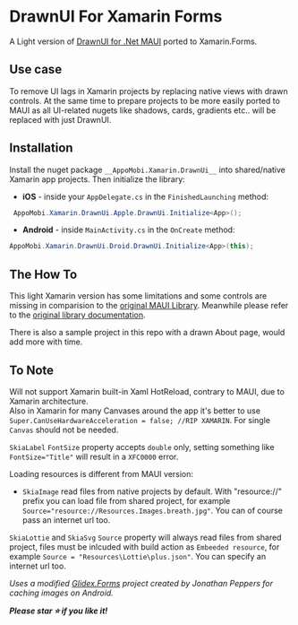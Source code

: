 ﻿# DrawnUI For Xamarin Forms
A Light version of [DrawnUI for .Net MAUI](https://github.com/taublast/DrawnUi.Maui) ported to Xamarin.Forms. 

## Use case
To remove UI lags in Xamarin projects by replacing native views with drawn controls. At the same time to prepare projects to be more easily ported to MAUI as all UI-related nugets like shadows, cards, gradients etc.. will be replaced with just DrawnUI.

## Installation

Install the nuget package `__AppoMobi.Xamarin.DrawnUi__` into shared/native Xamarin app projects.  Then initialize the library:

* **iOS** - inside your `AppDelegate.cs` in the `FinishedLaunching` method:
```csharp
 AppoMobi.Xamarin.DrawnUi.Apple.DrawnUi.Initialize<App>();
 ```

* **Android** - inside `MainActivity.cs` in the `OnCreate` method:
```csharp
AppoMobi.Xamarin.DrawnUi.Droid.DrawnUi.Initialize<App>(this);
 ```

 ## The How To

 This light Xamarin version has some limitations and some controls are missing in comparision to the [original MAUI Library](https://github.com/taublast/DrawnUi.Maui). Meanwhile please refer to the [original library documentation](https://github.com/taublast/DrawnUi.Maui/wiki).

 There is also a sample project in this repo with a drawn About page, would add more with time.
  
## To Note

Will not support Xamarin built-in Xaml HotReload, contrary to MAUI, due to Xamarin architecture.  
Also in Xamarin for many Canvases around the app it's better to use `Super.CanUseHardwareAcceleration = false; //RIP XAMARIN`. For single `Canvas` should not be needed.

`SkiaLabel` `FontSize` property accepts `double` only, setting something like `FontSize="Title"` will result in a `XFC0000` error.

Loading resources is different from MAUI version:

* `SkiaImage` read files from native projects by default. With "resource://" prefix you can load file from shared project, for example `   Source="resource://Resources.Images.breath.jpg"`. You can of course pass an internet url too.

`SkiaLottie` and `SkiaSvg` `Source` property will always read files from shared project, files must be inlcuded with build action as `Embeeded resource`, for example `Source = "Resources\Lottie\plus.json"`. You can specify an internet url too.

_Uses a modified [Glidex.Forms](https://github.com/jonathanpeppers/glidex) project created by Jonathan Peppers for caching images on Android._

___Please star ⭐ if you like it!___
